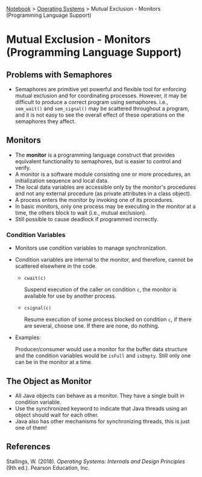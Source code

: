<a href="../">Notebook</a> > <a href="./">Operating Systems</a> > Mutual Exclusion - Monitors (Programming Language Support)

# Mutual Exclusion - Monitors (Programming Language Support)



## Problems with Semaphores

* Semaphores are primitive yet powerful and flexible tool for enforcing mutual exclusion and for coordinating processes. However, it may be difficult to produce a correct program using semaphores. i.e., `sem_wait()` and `sem_signal()` may be scattered throughout a program, and it is not easy to see the overall effect of these operations on the semaphores they affect.

  

## Monitors

*  The **monitor** is a programming language construct that provides equivalent functionality to semaphores, but is easier to control and verify.
* A monitor is a software module consisting one or more procedures, an initialization sequence and local data.
* The local data variables are accessible only by the monitor's procedures and not any external procedure (as private attributes in a class object).
* A process enters the monitor by invoking one of its procedures.
* In basic monitors, only one process may be executing in the monitor at a time, the others block to wait (i.e., mutual exclusion).
* Still possible to cause deadlock if programmed incrrectly.

### Condition Variables

* Monitors use condition variables to manage synchronization.

* Condition variables are internal to the monitor, and therefore, cannot be scattered elsewhere in the code.

  * `cwait(c)`

    Suspend execution of the caller on condition `c`, the monitor is available for use by another process.

  * `csignal(c)`

    Resume execution of some process blocked on condition `c`, if there are several, choose one. If there are none, do nothing.

* Examples:

  Producer/consumer would use a monitor for the buffer data structure and the condition variables would be `isFull` and `isEmpty`. Still only one can be in the monitor at a time.

  

## The Object as Monitor

* All Java objects can behave as a monitor. They have a single built in condition variable.
* Use the synchronized keyword to indicate that Java threads using an object should wait for each other.
* Java also has other mechanisms for synchronizing threads, this is just one of them!






## References

Stallings, W. (2018). *Operating Systems: Internals and Design Principles* (9th ed.). Pearson Education, Inc.
